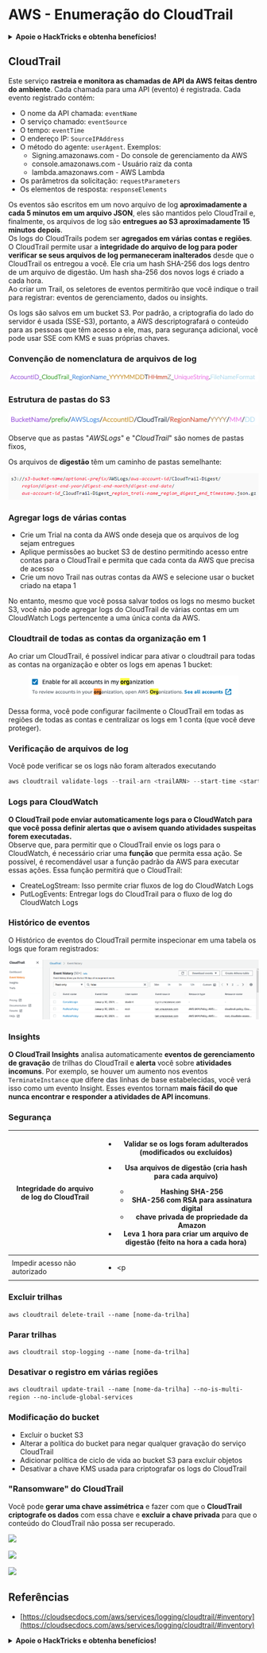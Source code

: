 # AWS - Enumeração do CloudTrail

<details>

<summary><strong>Apoie o HackTricks e obtenha benefícios!</strong></summary>

* Se você quiser ver sua **empresa anunciada no HackTricks** ou se quiser acessar a **última versão do PEASS ou baixar o HackTricks em PDF**, confira os [**PLANOS DE ASSINATURA**](https://github.com/sponsors/carlospolop)!
* Adquira o [**oficial PEASS & HackTricks swag**](https://peass.creator-spring.com)
* Descubra [**The PEASS Family**](https://opensea.io/collection/the-peass-family), nossa coleção exclusiva de [**NFTs**](https://opensea.io/collection/the-peass-family)
* **Junte-se ao** 💬 [**grupo do Discord**](https://discord.gg/hRep4RUj7f) ou ao [**grupo do telegram**](https://t.me/peass) ou **siga-me** no **Twitter** 🐦 [**@carlospolopm**](https://twitter.com/carlospolopm).
* **Compartilhe suas técnicas de hacking enviando PRs para os repositórios do** [**HackTricks**](https://github.com/carlospolop/hacktricks) e [**HackTricks Cloud**](https://github.com/carlospolop/hacktricks-cloud) no github.

</details>

## **CloudTrail**

Este serviço **rastreia e monitora as chamadas de API da AWS feitas dentro do ambiente**. Cada chamada para uma API (evento) é registrada. Cada evento registrado contém:

* O nome da API chamada: `eventName`
* O serviço chamado: `eventSource`
* O tempo: `eventTime`
* O endereço IP: `SourceIPAddress`
* O método do agente: `userAgent`. Exemplos:
  * Signing.amazonaws.com - Do console de gerenciamento da AWS
  * console.amazonaws.com - Usuário raiz da conta
  * lambda.amazonaws.com - AWS Lambda
* Os parâmetros da solicitação: `requestParameters`
* Os elementos de resposta: `responseElements`

Os eventos são escritos em um novo arquivo de log **aproximadamente a cada 5 minutos em um arquivo JSON**, eles são mantidos pelo CloudTrail e, finalmente, os arquivos de log são **entregues ao S3 aproximadamente 15 minutos depois**.\
Os logs do CloudTrails podem ser **agregados em várias contas e regiões**.\
O CloudTrail permite usar a **integridade do arquivo de log para poder verificar se seus arquivos de log permaneceram inalterados** desde que o CloudTrail os entregou a você. Ele cria um hash SHA-256 dos logs dentro de um arquivo de digestão. Um hash sha-256 dos novos logs é criado a cada hora.\
Ao criar um Trail, os seletores de eventos permitirão que você indique o trail para registrar: eventos de gerenciamento, dados ou insights.

Os logs são salvos em um bucket S3. Por padrão, a criptografia do lado do servidor é usada (SSE-S3), portanto, a AWS descriptografará o conteúdo para as pessoas que têm acesso a ele, mas, para segurança adicional, você pode usar SSE com KMS e suas próprias chaves.

### Convenção de nomenclatura de arquivos de log

![](<../../../../.gitbook/assets/image (29).png>)

### Estrutura de pastas do S3

![](<../../../../.gitbook/assets/image (47).png>)

Observe que as pastas "_AWSLogs_" e "_CloudTrail_" são nomes de pastas fixos,

Os arquivos de **digestão** têm um caminho de pastas semelhante:

![](<../../../../.gitbook/assets/image (22).png>)

### Agregar logs de várias contas

* Crie um Trial na conta da AWS onde deseja que os arquivos de log sejam entregues
* Aplique permissões ao bucket S3 de destino permitindo acesso entre contas para o CloudTrail e permita que cada conta da AWS que precisa de acesso
* Crie um novo Trail nas outras contas da AWS e selecione usar o bucket criado na etapa 1

No entanto, mesmo que você possa salvar todos os logs no mesmo bucket S3, você não pode agregar logs do CloudTrail de várias contas em um CloudWatch Logs pertencente a uma única conta da AWS.

### Cloudtrail de todas as contas da organização em 1

Ao criar um CloudTrail, é possível indicar para ativar o cloudtrail para todas as contas na organização e obter os logs em apenas 1 bucket:

<figure><img src="../../../../.gitbook/assets/image (1) (1) (5).png" alt=""><figcaption></figcaption></figure>

Dessa forma, você pode configurar facilmente o CloudTrail em todas as regiões de todas as contas e centralizar os logs em 1 conta (que você deve proteger).

### Verificação de arquivos de log

Você pode verificar se os logs não foram alterados executando

```javascript
aws cloudtrail validate-logs --trail-arn <trailARN> --start-time <start-time> [--end-time <end-time>] [--s3-bucket <bucket-name>] [--s3-prefix <prefix>] [--verbose]
```

### Logs para CloudWatch

**O CloudTrail pode enviar automaticamente logs para o CloudWatch para que você possa definir alertas que o avisem quando atividades suspeitas forem executadas.**\
Observe que, para permitir que o CloudTrail envie os logs para o CloudWatch, é necessário criar uma **função** que permita essa ação. Se possível, é recomendável usar a função padrão da AWS para executar essas ações. Essa função permitirá que o CloudTrail:

* CreateLogStream: Isso permite criar fluxos de log do CloudWatch Logs
* PutLogEvents: Entregar logs do CloudTrail para o fluxo de log do CloudWatch Logs

### Histórico de eventos

O Histórico de eventos do CloudTrail permite inspecionar em uma tabela os logs que foram registrados:

![](<../../../../.gitbook/assets/image (24).png>)

### Insights

**O CloudTrail Insights** analisa automaticamente **eventos de gerenciamento de gravação** de trilhas do CloudTrail e **alerta** você sobre **atividades incomuns**. Por exemplo, se houver um aumento nos eventos `TerminateInstance` que difere das linhas de base estabelecidas, você verá isso como um evento Insight. Esses eventos tornam **mais fácil do que nunca encontrar e responder a atividades de API incomuns**.

### Segurança

| Integridade do arquivo de log do CloudTrail | <ul><li>Validar se os logs foram adulterados (modificados ou excluídos)</li><li><p>Usa arquivos de digestão (cria hash para cada arquivo)</p><ul><li>Hashing SHA-256</li><li>SHA-256 com RSA para assinatura digital</li><li>chave privada de propriedade da Amazon</li></ul></li><li>Leva 1 hora para criar um arquivo de digestão (feito na hora a cada hora)</li></ul> |
| ------------------------------------------- | ---------------------------------------------------------------------------------------------------------------------------------------------------------------------------------------------------------------------------------------------------------------------------------------------------------------------------------------------------------------------------------------- |
| Impedir acesso não autorizado               | <ul><li><p
### Excluir trilhas

```
aws cloudtrail delete-trail --name [nome-da-trilha]
```

### Parar trilhas

```
aws cloudtrail stop-logging --name [nome-da-trilha]
```

### Desativar o registro em várias regiões

```
aws cloudtrail update-trail --name [nome-da-trilha] --no-is-multi-region --no-include-global-services
```

### Modificação do bucket

* Excluir o bucket S3
* Alterar a política do bucket para negar qualquer gravação do serviço CloudTrail
* Adicionar política de ciclo de vida ao bucket S3 para excluir objetos
* Desativar a chave KMS usada para criptografar os logs do CloudTrail

### "Ransomware" do CloudTrail

Você pode **gerar uma chave assimétrica** e fazer com que o **CloudTrail criptografe os dados** com essa chave e **excluir a chave privada** para que o conteúdo do CloudTrail não possa ser recuperado.

![](https://lh6.googleusercontent.com/DRckYJKCAVyDeUY6cganqHTcfvlRMrOcnInUx25f9s9rstNvvkXbu-OS2ZozMvh0Oqxdc9Ehrsc8QJTVGZkbDih\_zsjU2KRvHVGahLqbfAhnD0VLdk096xPNJuAebOJYtDZ71SlnJt6rQj0\_3Q)

![](https://lh3.googleusercontent.com/GfGI0jCdTe2S2HNVMKdNaltBfv9ls6lZqSQt1FkR8mgcxKNdvVmAE2vl77Sr23KWJ6X7-X4UJVgkN5KsQxYEdqOTIWwjr6DHCK9s\_iw5whQkN\_TVPOycc2qHZUSU9NED\_k2lEYK4SpavbTxZ6w)

![](https://lh5.googleusercontent.com/Y9iLLB5RtmBoBVrLE9GKkGK6mxGWtAL6oSwVxgwqYxYHkXpimUZJmAT\_AkxQW-hpdz2kaHpaqXXHwvzz3osg-JA5i1c8\_bWoz5HlTj0mup0MAvG6B5IAnnsnvIDtpqflW4UzIOKZYDxxdxUSDQ)

## **Referências**

* [https://cloudsecdocs.com/aws/services/logging/cloudtrail/#inventory](https://cloudsecdocs.com/aws/services/logging/cloudtrail/#inventory)

<details>

<summary><strong>Apoie o HackTricks e obtenha benefícios!</strong></summary>

* Se você quiser ver sua **empresa anunciada no HackTricks** ou se quiser acessar a **última versão do PEASS ou baixar o HackTricks em PDF**, confira os [**PLANOS DE ASSINATURA**](https://github.com/sponsors/carlospolop)!
* Adquira o [**oficial PEASS & HackTricks swag**](https://peass.creator-spring.com)
* Descubra [**The PEASS Family**](https://opensea.io/collection/the-peass-family), nossa coleção exclusiva de [**NFTs**](https://opensea.io/collection/the-peass-family)
* **Junte-se ao** 💬 [**grupo do Discord**](https://discord.gg/hRep4RUj7f) ou ao [**grupo do telegram**](https://t.me/peass) ou **siga-me** no **Twitter** 🐦 [**@carlospolopm**](https://twitter.com/carlospolopm).
* **Compartilhe suas técnicas de hacking enviando PRs para os repositórios do** [**HackTricks**](https://github.com/carlospolop/hacktricks) e [**HackTricks Cloud**](https://github.com/carlospolop/hacktricks-cloud).

</details>